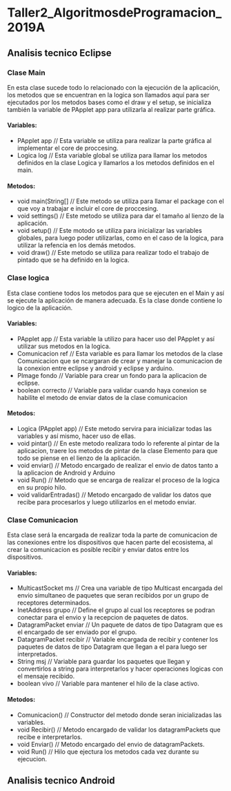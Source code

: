 # Taller2_AlgoritmosdeProgramacion_2019A

## Analisis tecnico Eclipse

### Clase Main

En esta clase sucede todo lo relacionado con la ejecución de la aplicación, los metodos que se encuentran en la logica son llamados aquí para ser ejecutados por los metodos bases como el draw y el setup, se inicializa también la variable de PApplet app para utilizarla al realizar parte gráfica.

#### Variables:

* PApplet app // Esta variable se utiliza para realizar la parte gráfica al implementar el core de proccesing.
* Logica log // Esta variable global se utiliza para llamar los metodos definidos en la clase Logica y llamarlos a los metodos definidos en el main.

#### Metodos:

* void main(String[] // Este metodo se utiliza para llamar el package con el que voy a trabajar e incluir el core de proccesing.
* void settings() // Este metodo se utiliza para dar el tamaño al lienzo de la aplicación.
* void setup() // Este motodo se utiliza para inicializar las variables globales, para luego poder utilizarlas, como en el caso de la logica, para utilizar la refencia en los demás metodos.
* void draw() // Este metodo se utiliza para realizar todo el trabajo de pintado que se ha definido en la logica.


### Clase logica

Esta clase contiene todos los metodos para que se ejecuten en el Main y así se ejecute la aplicación de manera adecuada. Es la clase donde contiene lo logico de la aplicación.

#### Variables:
* PApplet app // Esta variable la utilizo para hacer uso del PApplet y así utilizar sus metodos en la logica.
* Comunicacion ref // Esta variable es para llamar los metodos de la clase Comunicacion que se ncargaran de crear y manejar la comunicacion de la conexion entre eclipse y android y eclipse y arduino.
* PImage fondo // Variable para crear un fondo para la aplicacion de eclipse.
* boolean correcto // Variable para validar cuando haya conexion se habilite el metodo de enviar datos de la clase comunicacion

#### Metodos:

* Logica (PApplet app) // Este metodo servira para inicializar todas las variables y así mismo, hacer uso de ellas.
* void pintar() // En este metodo realizara todo lo referente al pintar de la aplicacion, traere los metodos de pintar de la clase Elemento para que todo se piense en el lienzo de la aplicación.
* void enviar() // Metodo encargado de realizar el envio de datos tanto a la aplicacion de Android y Arduino
* void Run() // Metodo que se encarga de realizar el proceso de la logica en su propio hilo.
* void validarEntradas() // Metodo encargado de validar los datos que recibe para procesarlos y luego utilizarlos en el metodo enviar.

### Clase Comunicacion

Esta clase será la encargada de realizar toda la parte de comunicacion de las conexiones entre los dispositivos que hacen parte del ecosistema, al crear la comunicacion es posible recibir y enviar datos entre los dispositivos.

#### Variables:

* MulticastSocket ms // Crea una variable de tipo Multicast encargada del envio simultaneo de paquetes que seran recibidos por un grupo de receptores determinados.
* InetAddress grupo // Define el grupo al cual los receptores se podran conectar para el envio y la recepcion de paquetes de datos.
* DatagramPacket enviar // Un paquete de datos de tipo Datagram que es el encargado de ser enviado por el grupo.
* DatagramPacket recibir // Variable encargada de recibir y contener los paquetes de datos de tipo Datagram que llegan a el para luego ser interpretados.
* String msj // Variable para guardar los paquetes que llegan y convertirlos a string para interpretarlos y hacer operaciones logicas con el mensaje recibido.
* boolean vivo // Variable para mantener el hilo de la clase activo.

#### Metodos:

* Comunicacion() // Constructor del metodo donde seran inicializadas las variables.
* void Recibir() // Metodo encargado de validar los datagramPackets que recibe e interpretarlos.
* void Enviar() // Metodo encargado del envio de datagramPackets.
* void Run() // Hilo que ejectura los metodos cada vez durante su ejecucion.

## Analisis tecnico Android


